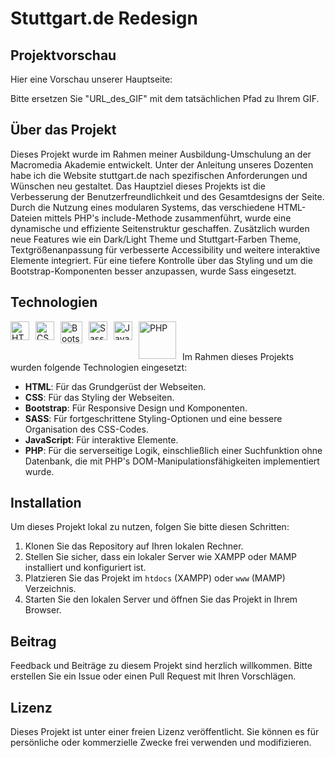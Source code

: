 # Stuttgart.de Redesign

## Projektvorschau
Hier eine Vorschau unserer Hauptseite:


Bitte ersetzen Sie "URL_des_GIF" mit dem tatsächlichen Pfad zu Ihrem GIF.

## Über das Projekt

Dieses Projekt wurde im Rahmen meiner Ausbildung-Umschulung an der Macromedia Akademie entwickelt. Unter der Anleitung unseres Dozenten habe ich die Website stuttgart.de nach spezifischen Anforderungen und Wünschen neu gestaltet. Das Hauptziel dieses Projekts ist die Verbesserung der Benutzerfreundlichkeit und des Gesamtdesigns der Seite. Durch die Nutzung eines modularen Systems, das verschiedene HTML-Dateien mittels PHP's include-Methode zusammenführt, wurde eine dynamische und effiziente Seitenstruktur geschaffen. Zusätzlich wurden neue Features wie ein Dark/Light Theme und Stuttgart-Farben Theme, Textgrößenanpassung für verbesserte Accessibility und weitere interaktive Elemente integriert. Für eine tiefere Kontrolle über das Styling und um die Bootstrap-Komponenten besser anzupassen, wurde Sass eingesetzt.

## Technologien

<img align="left" style="margin-right:10px" alt="HTML5" width="30" src="https://cdn.jsdelivr.net/gh/devicons/devicon/icons/html5/html5-original.svg"/>
<img align="left" style="margin-right:10px" alt="CSS3" width="30" src="https://cdn.jsdelivr.net/gh/devicons/devicon/icons/css3/css3-original.svg" />
<img align="left" style="margin-right:10px" alt="Bootstrap" width="35" src="https://upload.wikimedia.org/wikipedia/commons/b/b2/Bootstrap_logo.svg" />
<img align="left" style="margin-right:10px" alt="Sass" width="30" src="https://cdn.jsdelivr.net/gh/devicons/devicon/icons/sass/sass-original.svg" />
<img align="left" style="margin-right:10px" alt="JavaScript" width="30" src="https://cdn.jsdelivr.net/gh/devicons/devicon/icons/javascript/javascript-original.svg"/>
<img align="left" style="margin-right:10px" alt="PHP" width="60" src="https://www.php.net/images/logos/new-php-logo.svg"/>
<br>
<br>

Im Rahmen dieses Projekts wurden folgende Technologien eingesetzt:

- **HTML**: Für das Grundgerüst der Webseiten.
- **CSS**: Für das Styling der Webseiten.
- **Bootstrap**: Für Responsive Design und Komponenten.
- **SASS**: Für fortgeschrittene Styling-Optionen und eine bessere Organisation des CSS-Codes.
- **JavaScript**: Für interaktive Elemente.
- **PHP**: Für die serverseitige Logik, einschließlich einer Suchfunktion ohne Datenbank, die mit PHP's DOM-Manipulationsfähigkeiten implementiert wurde.


## Installation

Um dieses Projekt lokal zu nutzen, folgen Sie bitte diesen Schritten:

1. Klonen Sie das Repository auf Ihren lokalen Rechner.
2. Stellen Sie sicher, dass ein lokaler Server wie XAMPP oder MAMP installiert und konfiguriert ist.
3. Platzieren Sie das Projekt im `htdocs` (XAMPP) oder `www` (MAMP) Verzeichnis.
4. Starten Sie den lokalen Server und öffnen Sie das Projekt in Ihrem Browser.

## Beitrag

Feedback und Beiträge zu diesem Projekt sind herzlich willkommen. Bitte erstellen Sie ein Issue oder einen Pull Request mit Ihren Vorschlägen.

## Lizenz

Dieses Projekt ist unter einer freien Lizenz veröffentlicht. Sie können es für persönliche oder kommerzielle Zwecke frei verwenden und modifizieren.


